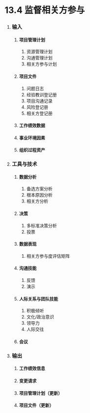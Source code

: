 # 13.4 监督相关方参与

1. ### 输入

   1. #### 项目管理计划

      1. 资源管理计划
      2. 沟通管理计划
      3. 相关方参与计划

   2. #### 项目文件

      1. 问题日志
      2. 经验教训登记册
      3. 项目沟通记录
      4. 风险登记册
      5. 相关方登记册

   3. #### 工作绩效数据

   4. #### 事业环境因素

   5. #### 组织过程资产

2. ### 工具与技术

   1. #### 数据分析

      1. 备选方案分析
      2. 根本原因分析
      3. 相关方分析

   2. #### 决策

      1. 多标准决策分析
      2. 投票

   3. #### 数据表现

      1. 相关方参与度评估矩阵

   4. #### 沟通技能

      1. 反馈
      2. 演示

   5. #### 人际关系与团队技能

      1. 积极倾听
      2. 文化/政治意识
      3. 领导力
      4. 人际交往

   6. #### 会议

3. ### 输出

   1. #### 工作绩效信息

   2. #### 变更请求

   3. #### 项目管理计划（更新）

   4. #### 项目文件（更新）